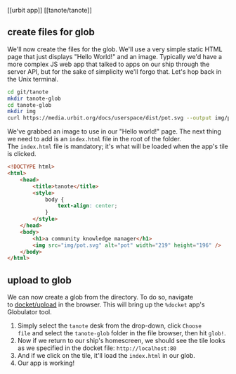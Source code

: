 [[urbit app]] [[tanote/tanote]]

## create files for glob

We'll now create the files for the glob. We'll use a very simple static HTML page that just displays "Hello World!" and an image. Typically we'd have a more complex JS web app that talked to apps on our ship through the server API, but for the sake of simplicity we'll forgo that. Let's hop back in the Unix terminal.

```bash
cd git/tanote
mkdir tanote-glob
cd tanote-glob
mkdir img
curl https://media.urbit.org/docs/userspace/dist/pot.svg --output img/pot.svg
```

We've grabbed an image to use in our "Hello world!" page. The next thing we need to add is an `index.html` file in the root of the folder. The `index.html` file is mandatory; it's what will be loaded when the app's tile is clicked.

```html
<!DOCTYPE html>
<html>
    <head>
        <title>tanote</title>
        <style>
            body {
                text-align: center;
            }
        </style>
    </head>
    <body>
        <h1>a community knowledge manager</h1>
        <img src="img/pot.svg" alt="pot" width="219" height="196" />
    </body>
</html>
```

## upload to glob

We can now create a glob from the directory. To do so, navigate to [docket/upload](http://localhost:80/docket/upload) in the browser.  This will bring up the `%docket` app's Globulator tool.

1.  Simply select the `tanote` desk from the drop-down, click `Choose file` and select the `tanote-glob` folder in the file browser, then hit `glob!`.
2.  Now if we return to our ship's homescreen, we should see the tile looks as we specified in the docket file: `http://localhost:80`
3.  And if we click on the tile, it'll load the `index.html` in our glob.
4.  Our app is working!

